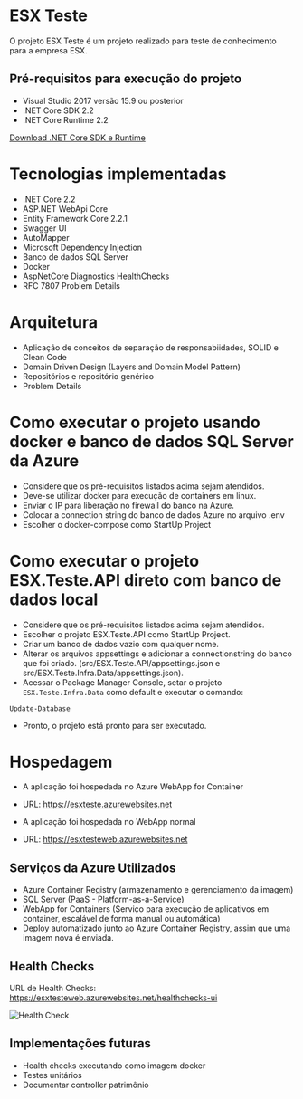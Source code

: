 ESX Teste
=====================

O projeto ESX Teste é um projeto realizado para teste de conhecimento para a empresa ESX.

## Pré-requisitos para execução do projeto
- Visual Studio 2017 versão 15.9 ou posterior
- .NET Core SDK 2.2
- .NET Core Runtime 2.2

[Download .NET Core SDK e Runtime](https://dotnet.microsoft.com/download)

# Tecnologias implementadas

- .NET Core 2.2
- ASP.NET WebApi Core
- Entity Framework Core 2.2.1
- Swagger UI
- AutoMapper
- Microsoft Dependency Injection
- Banco de dados SQL Server
- Docker
- AspNetCore Diagnostics HealthChecks
- RFC 7807 Problem Details

# Arquitetura

- Aplicação de conceitos de separação de responsabiidades, SOLID e Clean Code
- Domain Driven Design (Layers and Domain Model Pattern)
- Repositórios e repositório genérico
- Problem Details

# Como executar o projeto usando docker e banco de dados SQL Server da Azure

- Considere que os pré-requisitos listados acima sejam atendidos.
- Deve-se utilizar docker para execução de containers em linux.
- Enviar o IP para liberação no firewall do banco na Azure.
- Colocar a connection string do banco de dados Azure no arquivo .env
- Escolher o docker-compose como StartUp Project

# Como executar o projeto ESX.Teste.API direto com banco de dados local

- Considere que os pré-requisitos listados acima sejam atendidos.
- Escolher o projeto ESX.Teste.API como StartUp Project.
- Criar um banco de dados vazio com qualquer nome.
- Alterar os arquivos appsettings e adicionar a connectionstring do banco que foi criado. (src/ESX.Teste.API/appsettings.json e src/ESX.Teste.Infra.Data/appsettings.json).
- Acessar o Package Manager Console, setar o projeto ``ESX.Teste.Infra.Data`` como default e executar o comando:

```
Update-Database
```

- Pronto, o projeto está pronto para ser executado.

# Hospedagem

- A aplicação foi hospedada no Azure WebApp for Container 
- URL: https://esxteste.azurewebsites.net

- A aplicação foi hospedada no WebApp normal
- URL: https://esxtesteweb.azurewebsites.net


## Serviços da Azure Utilizados
 - Azure Container Registry (armazenamento e gerenciamento da imagem)
 - SQL Server (PaaS - Platform-as-a-Service)
 - WebApp for Containers (Serviço para execução de aplicativos em container, escalável de forma manual ou automática)
 - Deploy automatizado junto ao Azure Container Registry, assim que uma imagem nova é enviada.

## Health Checks

URL de Health Checks: https://esxtesteweb.azurewebsites.net/healthchecks-ui

 <img src="https://esxtestestorage.blob.core.windows.net/esxteste/healthcheck.png?sv=2018-03-28&ss=bqtf&srt=sco&sp=rwdlacup&se=2019-01-22T07:24:41Z&sig=e31eML136J2nT%2FtSCf1B6K0%2FXTVFIt01rcalmiNBA7g%3D&_=1548113106317" alt="Health Check"> 


## Implementações futuras
- Health checks executando como imagem docker
- Testes unitários
- Documentar controller patrimônio

